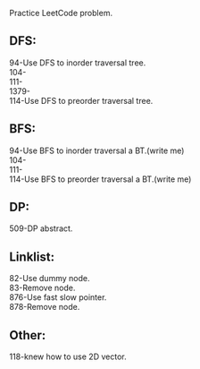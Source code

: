 Practice LeetCode problem.
## DFS:  
94-Use DFS to inorder traversal tree.  
104-  
111-  
1379-  
114-Use DFS to preorder traversal tree.   
## BFS:
94-Use BFS to inorder traversal a BT.(write me)  
104-  
111-  
114-Use BFS to preorder traversal a BT.(write me)  
## DP:  
509-DP abstract.  
## Linklist:  
82-Use dummy node.  
83-Remove node.  
876-Use fast slow pointer.   
878-Remove node.  
## Other:  
118-knew how to use 2D vector.

